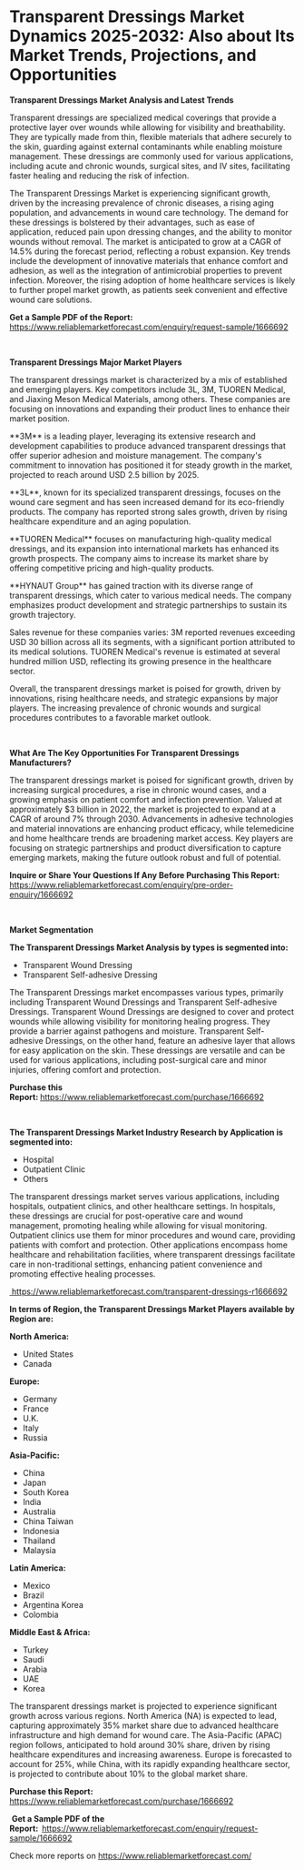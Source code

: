<p><h1>Transparent Dressings Market Dynamics 2025-2032: Also about Its Market Trends, Projections, and Opportunities</h1></p><p><strong>Transparent Dressings Market Analysis and Latest Trends</strong></p>
<p><p>Transparent dressings are specialized medical coverings that provide a protective layer over wounds while allowing for visibility and breathability. They are typically made from thin, flexible materials that adhere securely to the skin, guarding against external contaminants while enabling moisture management. These dressings are commonly used for various applications, including acute and chronic wounds, surgical sites, and IV sites, facilitating faster healing and reducing the risk of infection.</p><p>The Transparent Dressings Market is experiencing significant growth, driven by the increasing prevalence of chronic diseases, a rising aging population, and advancements in wound care technology. The demand for these dressings is bolstered by their advantages, such as ease of application, reduced pain upon dressing changes, and the ability to monitor wounds without removal. The market is anticipated to grow at a CAGR of 14.5% during the forecast period, reflecting a robust expansion. Key trends include the development of innovative materials that enhance comfort and adhesion, as well as the integration of antimicrobial properties to prevent infection. Moreover, the rising adoption of home healthcare services is likely to further propel market growth, as patients seek convenient and effective wound care solutions.</p></p>
<p><strong>Get a Sample PDF of the Report:&nbsp;</strong> <a href="https://www.reliablemarketforecast.com/enquiry/request-sample/1666692?utm_campaign=2325&utm_medium=2&utm_source=Github&utm_content=ia&utm_term=07032025&utm_id=transparent-dressings">https://www.reliablemarketforecast.com/enquiry/request-sample/1666692</a></p>
<p>&nbsp;</p>
<p><strong>Transparent Dressings Major Market Players</strong></p>
<p><p>The transparent dressings market is characterized by a mix of established and emerging players. Key competitors include 3L, 3M, TUOREN Medical, and Jiaxing Meson Medical Materials, among others. These companies are focusing on innovations and expanding their product lines to enhance their market position.</p><p>**3M** is a leading player, leveraging its extensive research and development capabilities to produce advanced transparent dressings that offer superior adhesion and moisture management. The company's commitment to innovation has positioned it for steady growth in the market, projected to reach around USD 2.5 billion by 2025.</p><p>**3L**, known for its specialized transparent dressings, focuses on the wound care segment and has seen increased demand for its eco-friendly products. The company has reported strong sales growth, driven by rising healthcare expenditure and an aging population.</p><p>**TUOREN Medical** focuses on manufacturing high-quality medical dressings, and its expansion into international markets has enhanced its growth prospects. The company aims to increase its market share by offering competitive pricing and high-quality products.</p><p>**HYNAUT Group** has gained traction with its diverse range of transparent dressings, which cater to various medical needs. The company emphasizes product development and strategic partnerships to sustain its growth trajectory.</p><p>Sales revenue for these companies varies: 3M reported revenues exceeding USD 30 billion across all its segments, with a significant portion attributed to its medical solutions. TUOREN Medical's revenue is estimated at several hundred million USD, reflecting its growing presence in the healthcare sector.</p><p>Overall, the transparent dressings market is poised for growth, driven by innovations, rising healthcare needs, and strategic expansions by major players. The increasing prevalence of chronic wounds and surgical procedures contributes to a favorable market outlook.</p></p>
<p>&nbsp;</p>
<p><strong>What Are The Key Opportunities For Transparent Dressings Manufacturers?</strong></p>
<p><p>The transparent dressings market is poised for significant growth, driven by increasing surgical procedures, a rise in chronic wound cases, and a growing emphasis on patient comfort and infection prevention. Valued at approximately $3 billion in 2022, the market is projected to expand at a CAGR of around 7% through 2030. Advancements in adhesive technologies and material innovations are enhancing product efficacy, while telemedicine and home healthcare trends are broadening market access. Key players are focusing on strategic partnerships and product diversification to capture emerging markets, making the future outlook robust and full of potential.</p></p>
<p><strong>Inquire or Share Your Questions If Any Before Purchasing This Report:</strong> <a href="https://www.reliablemarketforecast.com/enquiry/pre-order-enquiry/1666692?utm_campaign=2325&utm_medium=2&utm_source=Github&utm_content=ia&utm_term=07032025&utm_id=transparent-dressings">https://www.reliablemarketforecast.com/enquiry/pre-order-enquiry/1666692</a></p>
<p>&nbsp;</p>
<p><strong>Market Segmentation</strong></p>
<p><strong>The Transparent Dressings Market Analysis by types is segmented into:</strong></p>
<p><ul><li>Transparent Wound Dressing</li><li>Transparent Self-adhesive Dressing</li></ul></p>
<p><p>The Transparent Dressings market encompasses various types, primarily including Transparent Wound Dressings and Transparent Self-adhesive Dressings. Transparent Wound Dressings are designed to cover and protect wounds while allowing visibility for monitoring healing progress. They provide a barrier against pathogens and moisture. Transparent Self-adhesive Dressings, on the other hand, feature an adhesive layer that allows for easy application on the skin. These dressings are versatile and can be used for various applications, including post-surgical care and minor injuries, offering comfort and protection.</p></p>
<p><strong>Purchase this Report:&nbsp;</strong><a href="https://www.reliablemarketforecast.com/purchase/1666692?utm_campaign=2325&utm_medium=2&utm_source=Github&utm_content=ia&utm_term=07032025&utm_id=transparent-dressings">https://www.reliablemarketforecast.com/purchase/1666692</a></p>
<p>&nbsp;</p>
<p><strong>The Transparent Dressings Market Industry Research by Application is segmented into:</strong></p>
<p><ul><li>Hospital</li><li>Outpatient Clinic</li><li>Others</li></ul></p>
<p><p>The transparent dressings market serves various applications, including hospitals, outpatient clinics, and other healthcare settings. In hospitals, these dressings are crucial for post-operative care and wound management, promoting healing while allowing for visual monitoring. Outpatient clinics use them for minor procedures and wound care, providing patients with comfort and protection. Other applications encompass home healthcare and rehabilitation facilities, where transparent dressings facilitate care in non-traditional settings, enhancing patient convenience and promoting effective healing processes.</p></p>
<p><a href="https://www.reliablemarketforecast.com/transparent-dressings-r1666692?utm_campaign=2325&utm_medium=2&utm_source=Github&utm_content=ia&utm_term=07032025&utm_id=transparent-dressings">&nbsp;https://www.reliablemarketforecast.com/transparent-dressings-r1666692</a></p>
<p><strong>In terms of Region, the Transparent Dressings Market Players available by Region are:</strong></p>
<p>
    <p> <strong> North America: </strong>
        <ul>
            <li>United States</li>
            <li>Canada</li>
        </ul>
        </p> 
    <p> <strong> Europe: </strong>
        <ul>
            <li>Germany</li>
            <li>France</li>
            <li>U.K.</li>
            <li>Italy</li>
            <li>Russia</li>
        </ul>
        </p> 
    <p> <strong> Asia-Pacific: </strong>
        <ul>
            <li>China</li>
            <li>Japan</li>
            <li>South Korea</li>
            <li>India</li>
            <li>Australia</li>
            <li>China Taiwan</li>
            <li>Indonesia</li>
            <li>Thailand</li>
            <li>Malaysia</li>
        </ul>
        </p> 
    <p> <strong> Latin America: </strong>
        <ul>
            <li>Mexico</li>
            <li>Brazil</li>
            <li>Argentina Korea</li>
            <li>Colombia</li>
        </ul>
        </p> 
    <p> <strong> Middle East & Africa: </strong>
        <ul>
            <li>Turkey</li>
            <li>Saudi</li>
            <li>Arabia</li>
            <li>UAE</li>
            <li>Korea</li>
        </ul>
    </p>
    </p>
<p><p>The transparent dressings market is projected to experience significant growth across various regions. North America (NA) is expected to lead, capturing approximately 35% market share due to advanced healthcare infrastructure and high demand for wound care. The Asia-Pacific (APAC) region follows, anticipated to hold around 30% share, driven by rising healthcare expenditures and increasing awareness. Europe is forecasted to account for 25%, while China, with its rapidly expanding healthcare sector, is projected to contribute about 10% to the global market share.</p></p>
<p><strong>Purchase this Report: </strong><a href="https://www.reliablemarketforecast.com/purchase/1666692?utm_campaign=2325&utm_medium=2&utm_source=Github&utm_content=ia&utm_term=07032025&utm_id=transparent-dressings">https://www.reliablemarketforecast.com/purchase/1666692</a></p>
<p>&nbsp;<strong>Get a Sample PDF of the Report:&nbsp;&nbsp;</strong><a href="https://www.reliablemarketforecast.com/enquiry/request-sample/1666692?utm_campaign=2325&utm_medium=2&utm_source=Github&utm_content=ia&utm_term=07032025&utm_id=transparent-dressings">https://www.reliablemarketforecast.com/enquiry/request-sample/1666692</a></p>
<p><strong></strong></p>
<p>Check more reports on <a href="https://www.reliablemarketforecast.com/?utm_campaign=2325&utm_medium=2&utm_source=Github&utm_content=ia&utm_term=07032025&utm_id=transparent-dressings">https://www.reliablemarketforecast.com/</a></p>